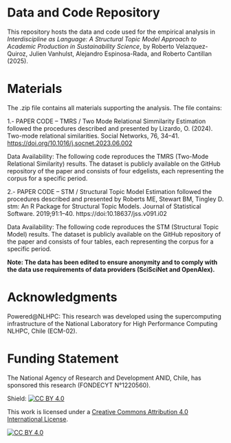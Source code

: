# Data and Code Repository

This repository hosts the data and code used for the empirical analysis in _Interdiscipline as Language: A Structural Topic Model Approach to Academic Production in Sustainability Science_, by Roberto Velazquez-Quiroz, Julien Vanhulst, Alejandro Espinosa-Rada, and Roberto Cantillan (2025).

# Materials

The .zip file contains all materials supporting the analysis. The file contains: 

1.- PAPER CODE – TMRS / Two Mode Relational Simmilarity
Estimation followed the procedures described and presented by 
Lizardo, O. (2024). Two-mode relational similarities. Social Networks, 76, 34–41. https://doi.org/10.1016/j.socnet.2023.06.002

Data Availability:
The following code reproduces the TMRS (Two-Mode Relational Similarity) results.
The dataset is publicly available on the GitHub repository of the paper and 
consists of four edgelists, each representing the corpus for a specific period.

2.- PAPER CODE – STM / Structural Topic Model
Estimation followed the procedures described and presented by  Roberts ME, Stewart BM, Tingley D. stm: An R Package for Structural Topic
Models. Journal of Statistical Software. 2019;91:1–40. https://doi:10.18637/jss.v091.i02

Data Availability:
The following code reproduces the STM (Structural Topic Model) results.
The dataset is publicly available on the GitHub repository of the paper and 
consists of four tables, each representing the corpus for a specific period.

**Note: The data has been edited to ensure anonymity and to comply with the data use requirements of data providers (SciSciNet and OpenAlex).**



# Acknowledgments 
Powered@NLHPC: This research was developed using the supercomputing infrastructure 
of the National Laboratory for High Performance Computing NLHPC, Chile (ECM-02). 

# Funding Statement 
The National Agency of Research and Development ANID, Chile, has sponsored this research (FONDECYT N°1220560). 

Shield: [![CC BY 4.0][cc-by-shield]][cc-by]

This work is licensed under a
[Creative Commons Attribution 4.0 International License][cc-by].

[![CC BY 4.0][cc-by-image]][cc-by]

[cc-by]: http://creativecommons.org/licenses/by/4.0/
[cc-by-image]: https://i.creativecommons.org/l/by/4.0/88x31.png
[cc-by-shield]: https://img.shields.io/badge/License-CC%20BY%204.0-lightgrey.svg

